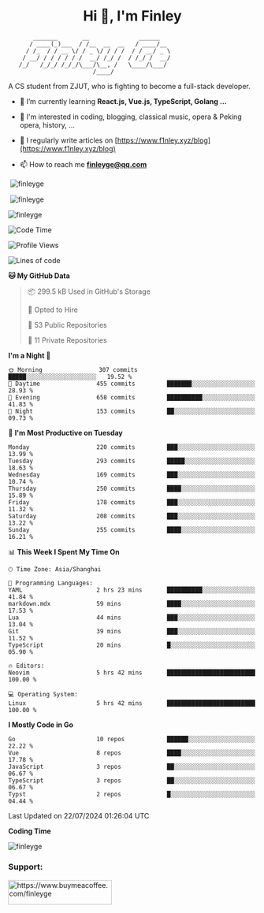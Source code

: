 <h1 align="center">Hi 👋, I'm Finley</h1>

```text
       _______       __              ______   
      / ____(_)___  / /__  __  __   / ____/__ 
     / /_  / / __ \/ / _ \/ / / /  / / __/ _ \
    / __/ / / / / / /  __/ /_/ /  / /_/ /  __/
   /_/   /_/_/ /_/_/\___/\__, /   \____/\___/
                        /____/                
```

<p align="left">

A CS student from ZJUT,
who is fighting to become a full-stack developer.

</p>

<p align="left">

- 🌱 I’m currently learning **React.js, Vue.js, TypeScript, Golang ...**

- 🧠 I'm interested in coding, blogging, classical music, opera & Peking opera, history, ...

- 📝 I regularly write articles on [https://www.f1nley.xyz/blog](https://www.f1nley.xyz/blog)

- 📫 How to reach me **finleyge@qq.com**

</p>

<p>&nbsp;<img align="center" src="https://github-readme-stats.vercel.app/api/top-langs/?username=finleyge&show_icons=true&locale=en&hide=javascript,html,tex" alt="finleyge" /></p>

<p>&nbsp;<img align="center" src="https://github-readme-stats.vercel.app/api?username=finleyge&show_icons=true&locale=en" alt="finleyge" /></p>

<p><img align="center" src="https://github-readme-streak-stats.herokuapp.com/?user=finleyge&" alt="finleyge" /></p>

<!--START_SECTION:waka-->
![Code Time](http://img.shields.io/badge/Code%20Time-1%2C641%20hrs%2041%20mins-blue)

![Profile Views](http://img.shields.io/badge/Profile%20Views-0-blue)

![Lines of code](https://img.shields.io/badge/From%20Hello%20World%20I%27ve%20Written-1.3%20million%20lines%20of%20code-blue)

**🐱 My GitHub Data** 

> 📦 299.5 kB Used in GitHub's Storage 
 > 
> 💼 Opted to Hire
 > 
> 📜 53 Public Repositories 
 > 
> 🔑 11 Private Repositories 
 > 
**I'm a Night 🦉** 

```text
🌞 Morning                307 commits         █████░░░░░░░░░░░░░░░░░░░░   19.52 % 
🌆 Daytime                455 commits         ███████░░░░░░░░░░░░░░░░░░   28.93 % 
🌃 Evening                658 commits         ██████████░░░░░░░░░░░░░░░   41.83 % 
🌙 Night                  153 commits         ██░░░░░░░░░░░░░░░░░░░░░░░   09.73 % 
```
📅 **I'm Most Productive on Tuesday** 

```text
Monday                   220 commits         ███░░░░░░░░░░░░░░░░░░░░░░   13.99 % 
Tuesday                  293 commits         █████░░░░░░░░░░░░░░░░░░░░   18.63 % 
Wednesday                169 commits         ███░░░░░░░░░░░░░░░░░░░░░░   10.74 % 
Thursday                 250 commits         ████░░░░░░░░░░░░░░░░░░░░░   15.89 % 
Friday                   178 commits         ███░░░░░░░░░░░░░░░░░░░░░░   11.32 % 
Saturday                 208 commits         ███░░░░░░░░░░░░░░░░░░░░░░   13.22 % 
Sunday                   255 commits         ████░░░░░░░░░░░░░░░░░░░░░   16.21 % 
```


📊 **This Week I Spent My Time On** 

```text
🕑︎ Time Zone: Asia/Shanghai

💬 Programming Languages: 
YAML                     2 hrs 23 mins       ██████████░░░░░░░░░░░░░░░   41.84 % 
markdown.mdx             59 mins             ████░░░░░░░░░░░░░░░░░░░░░   17.53 % 
Lua                      44 mins             ███░░░░░░░░░░░░░░░░░░░░░░   13.04 % 
Git                      39 mins             ███░░░░░░░░░░░░░░░░░░░░░░   11.52 % 
TypeScript               20 mins             █░░░░░░░░░░░░░░░░░░░░░░░░   05.90 % 

🔥 Editors: 
Neovim                   5 hrs 42 mins       █████████████████████████   100.00 % 

💻 Operating System: 
Linux                    5 hrs 42 mins       █████████████████████████   100.00 % 
```

**I Mostly Code in Go** 

```text
Go                       10 repos            ██████░░░░░░░░░░░░░░░░░░░   22.22 % 
Vue                      8 repos             ████░░░░░░░░░░░░░░░░░░░░░   17.78 % 
JavaScript               3 repos             ██░░░░░░░░░░░░░░░░░░░░░░░   06.67 % 
TypeScript               3 repos             ██░░░░░░░░░░░░░░░░░░░░░░░   06.67 % 
Typst                    2 repos             █░░░░░░░░░░░░░░░░░░░░░░░░   04.44 % 
```




 Last Updated on 22/07/2024 01:26:04 UTC
<!--END_SECTION:waka-->
**Coding Time**
<p>
       <img align="center" src="https://wakatime.com/share/@1f267603-cf28-47c9-a32c-2753500710e7/96d852e9-5832-42ff-acaa-a48a5371ba9d.svg" alt="finleyge" />
</p>

</p>


<h3 align="left">Support:</h3>

<p align="left">

<a href="https://www.buymeacoffee.com/finleyge"> <img align="left" src="https://cdn.buymeacoffee.com/buttons/v2/default-yellow.png" height="50" width="210" alt="https://www.buymeacoffee.com/finleyge" />

</a>
</p>
